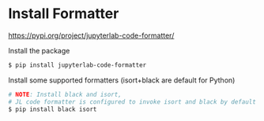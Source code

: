 # Install Formatter

https://pypi.org/project/jupyterlab-code-formatter/


Install the package
```bash
$ pip install jupyterlab-code-formatter
```

Install some supported formatters (isort+black are default for Python)
```bash
# NOTE: Install black and isort,
# JL code formatter is configured to invoke isort and black by default
$ pip install black isort
```
